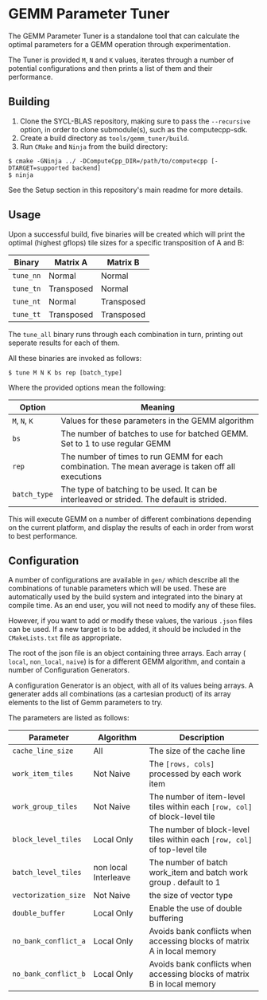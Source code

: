 GEMM Parameter Tuner
====================

The GEMM Parameter Tuner is a standalone tool that can calculate the optimal
parameters for a GEMM operation through experimentation.

The Tuner is provided `M`, `N` and `K` values, iterates through a number of
potential configurations and then prints a list of them and their performance.

Building
--------

1. Clone the SYCL-BLAS repository, making sure to pass the `--recursive` option,
in order to clone submodule(s), such as the computecpp-sdk.
2. Create a build directory as `tools/gemm_tuner/build`.
3. Run `CMake` and `Ninja` from the build directory:

```
$ cmake -GNinja ../ -DComputeCpp_DIR=/path/to/computecpp [-DTARGET=supported backend]
$ ninja
```

See the Setup section in this repository's main readme for more details.

Usage
-----

Upon a successful build, five binaries will be created which will print the
optimal (highest gflops) tile sizes for a specific transposition of A and B:

| Binary    | Matrix A   | Matrix B   |
|-----------|------------|------------|
| `tune_nn` | Normal     | Normal     |
| `tune_tn` | Transposed | Normal     |
| `tune_nt` | Normal     | Transposed |
| `tune_tt` | Transposed | Transposed |

The `tune_all` binary runs through each combination in turn, printing out
seperate results for each of them.

All these binaries are invoked as follows:

```
$ tune M N K bs rep [batch_type]
```

Where the provided options mean the following:

| Option        | Meaning                                                                                            |
|---------------|----------------------------------------------------------------------------------------------------|
| `M`, `N`, `K` | Values for these parameters in the GEMM algorithm                                                  |
| `bs`          | The number of batches to use for batched GEMM. Set to 1 to use regular GEMM                        |
| `rep`         | The number of times to run GEMM for each combination. The mean average is taken off all executions |
| `batch_type`  | The type of batching to be used. It can be interleaved or strided. The default is strided.         |

This will execute GEMM on a number of different combinations depending on the
current platform, and display the results of each in order from worst to best
performance.


Configuration
-------------

A number of configurations are available in `gen/` which describe all the
combinations of tunable parameters which will be used. These are automatically
used by the build system and integrated into the binary at compile time. As an
end user, you will not need to modify any of these files.

However, if you want to add or modify these values, the various `.json` files
can be used. If a new target is to be added, it should be included in the
`CMakeLists.txt` file as appropriate.

The root of the json file is an object containing three arrays. Each array (
`local`, `non_local`, `naive`) is for a different GEMM algorithm, and contain
a number of Configuration Generators.

A configuration Generator is an object, with all of its values being arrays. A
generater adds all combinations (as a cartesian product) of its array elements
to the list of Gemm parameters to try.

The parameters are listed as follows:

| Parameter            | Algorithm            | Description                                                                 |
|----------------------|------------          |-----------------------------------------------------------------------------|
| `cache_line_size`    | All                  | The size of the cache line                                                  |
| `work_item_tiles`    | Not Naive            | The `[rows, cols]` processed by each work item                              |
| `work_group_tiles`   | Not Naive            | The number of item-level tiles within each `[row, col]` of block-level tile |
| `block_level_tiles`  | Local Only           | The number of block-level tiles within each `[row, col]` of top-level tile  |
| `batch_level_tiles`  | non local Interleave | The number of batch work_item and batch work group . default to 1           |
| `vectorization_size` | Not Naive            | the size of vector type                                                     |
| `double_buffer`      | Local Only           | Enable the use of double buffering                                          |
| `no_bank_conflict_a` | Local Only           | Avoids bank conflicts when accessing blocks of matrix A in local memory     |
| `no_bank_conflict_b` | Local Only           | Avoids bank conflicts when accessing blocks of matrix B in local memory     |
